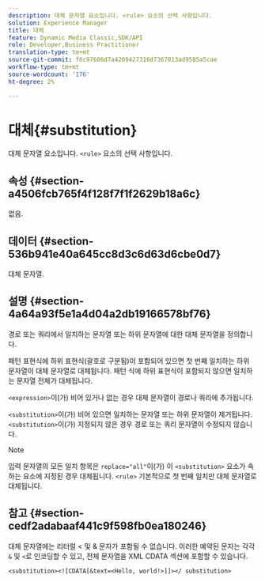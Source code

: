 ```yaml
---
description: 대체 문자열 요소입니다. <rule> 요소의 선택 사항입니다.
solution: Experience Manager
title: 대체
feature: Dynamic Media Classic,SDK/API
role: Developer,Business Practitioner
translation-type: tm+mt
source-git-commit: f6c97606d7a4209427316d7367013ad9585a5cae
workflow-type: tm+mt
source-wordcount: '176'
ht-degree: 2%

---
```



# 대체{#substitution}

대체 문자열 요소입니다. `<rule>` 요소의 선택 사항입니다.

## 속성 {#section-a4506fcb765f4f128f7f1f2629b18a6c}

없음.

## 데이터 {#section-536b941e40a645cc8d3c6d63d6cbe0d7}

대체 문자열.

## 설명 {#section-4a64a93f5e1a4d04a2db19166578bf76}

경로 또는 쿼리에서 일치하는 문자열 또는 하위 문자열에 대한 대체 문자열을 정의합니다.

패턴 표현식에 하위 표현식(괄호로 구분됨)이 포함되어 있으면 첫 번째 일치하는 하위 문자열이 대체 문자열로 대체됩니다. 패턴 식에 하위 표현식이 포함되지 않으면 일치하는 문자열 전체가 대체됩니다.

`<expression>`이(가) 비어 있거나 없는 경우 대체 문자열이 경로나 쿼리에 추가됩니다.

`<substitution>`이(가) 비어 있으면 일치하는 문자열 또는 하위 문자열이 제거됩니다. `<substitution>`이(가) 지정되지 않은 경우 경로 또는 쿼리 문자열이 수정되지 않습니다.

>[!NOTE]
>
>입력 문자열의 모든 일치 항목은 `replace="all"`이(가) 이 `<substitution>` 요소가 속하는 요소에 지정된 경우 대체됩니다. `<rule>` 기본적으로 첫 번째 일치만 대체 문자열로 대체됩니다.

## 참고 {#section-cedf2adabaaf441c9f598fb0ea180246}

대체 문자열에는 리터럴 &lt; 및 &amp; 문자가 포함될 수 없습니다. 이러한 예약된 문자는 각각 `&` 및 `<`로 인코딩할 수 있고, 전체 문자열을 XML CDATA 섹션에 포함할 수 있습니다.

`<substitution><![CDATA[&text=<Hello, world!>]]></ substitution>`

